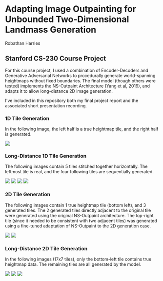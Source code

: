 # Adapting Image Outpainting for Unbounded Two-Dimensional Landmass Generation

Robathan Harries

## Stanford CS-230 Course Project

For this course project, I used a combination of Encoder-Decoders and Generative Adversarial Networks to procedurally generate world-spanning heightmaps without fixed boundaries. The final model (though others were tested) implements the NS-Outpaint Architecture (Yang et al, 2019), and adapts it to allow long-distance 2D image generation.

I've included in this repository both my final project report and the associated short presentation recording.

### 1D Tile Generation

In the following image, the left half is a true heightmap tile, and the right half is generated.

![](readme_example_images/gen_1d_complete_1.PNG)

### Long-Distance 1D Tile Generation

The following images contain 5 tiles stitched together horizontally. The leftmost tile is real, and the four following tiles are sequentially generated.

![](readme_example_images/5x0_generated_1.PNG)
![](readme_example_images/5x0_generated_2.PNG)
![](readme_example_images/5x0_generated_3.PNG)
![](readme_example_images/5x0_generated_4.PNG)

### 2D Tile Generation

The following images contain 1 true heightmap tile (bottom left), and 3 generated tiles. The 2 generated tiles directly adjacent to the original tile were generated using the original NS-Outpaint architecture.
The top-right tile (since it needed to be consistent with two adjacent tiles) was generated using a fine-tuned adaptation of NS-Outpaint to the 2D generation case.

![](readme_example_images/gen_2d_complete_1.PNG)
![](readme_example_images/gen_2d_complete_2.PNG)

### Long-Distance 2D Tile Generation

In the following images (17x7 tiles), only the bottom-left tile contains true heightmap data. The remaining tiles are all generated by the model.

![](readme_example_images/17x7_generated_1.PNG)
![](readme_example_images/17x7_generated_2.PNG)
![](readme_example_images/17x7_generated_4.PNG)